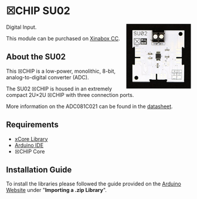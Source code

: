 # ☒CHIP SU02
<img src="extras/SU02 V1.0.0.JPG" width="35%" height="auto" align="right">
Digital Input.

This module can be purchased on [Xinabox CC](https://xinabox.cc/products/SU02/).

## About the SU02
This ☒CHIP is a low-power, monolithic, 8-bit, analog-to-digital converter (ADC).

The SU02 ☒CHIP is housed in an extremely compact 2U×2U ☒CHIP with three connection ports.

More information on the ADC081C021 can be found in the [datasheet](http://www.ti.com/lit/ds/symlink/adc081c021.pdf).

## Requirements
  - [xCore Library](https://github.com/xinabox/xCore)
  - [Arduino IDE](https://www.arduino.cc/en/main/software)
  - ☒CHIP Core

## Installation Guide
To install the libraries please followed the guide provided on the [Arduino Website](https://www.arduino.cc/en/Guide/Libraries) under "**Importing a .zip Library**".
